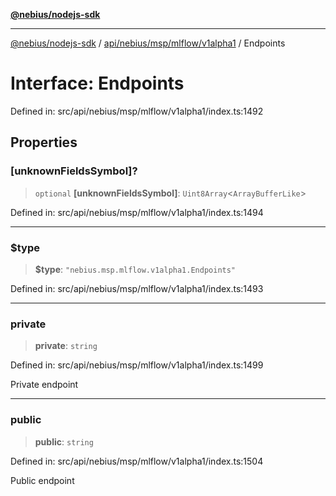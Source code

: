 [**@nebius/nodejs-sdk**](../../../../../../README.md)

***

[@nebius/nodejs-sdk](../../../../../../README.md) / [api/nebius/msp/mlflow/v1alpha1](../README.md) / Endpoints

# Interface: Endpoints

Defined in: src/api/nebius/msp/mlflow/v1alpha1/index.ts:1492

## Properties

### \[unknownFieldsSymbol\]?

> `optional` **\[unknownFieldsSymbol\]**: `Uint8Array`\<`ArrayBufferLike`\>

Defined in: src/api/nebius/msp/mlflow/v1alpha1/index.ts:1494

***

### $type

> **$type**: `"nebius.msp.mlflow.v1alpha1.Endpoints"`

Defined in: src/api/nebius/msp/mlflow/v1alpha1/index.ts:1493

***

### private

> **private**: `string`

Defined in: src/api/nebius/msp/mlflow/v1alpha1/index.ts:1499

Private endpoint

***

### public

> **public**: `string`

Defined in: src/api/nebius/msp/mlflow/v1alpha1/index.ts:1504

Public endpoint
